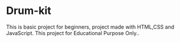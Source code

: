 # Drum-kit
This is basic project for beginners, project made with HTML,CSS and JavaScript. This project for Educational Purpose Only..

